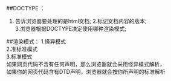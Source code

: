 
  ##DOCTYPE ：
  1. 告诉浏览器要处理的是html文档; 
  2.标记文档内容的版本;    
  3.浏览器根据DOCTYPE决定使用哪种渲染模式;      
  
  ##渲染模式：
  1.怪异模式  
  2.准标准模式  
  3.标准模式   
  如果网页代码不含有任何声明，那么浏览器就会采用怪异模式解析，   
  如果你的网页代码含有DTD声明，浏览器就会按你所声明的标准解析  

